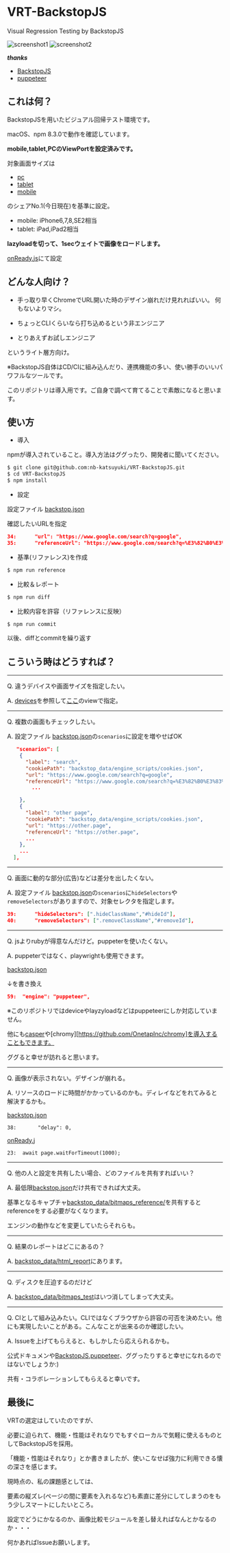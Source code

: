 # VRT-BackstopJS

Visual Regression Testing by BackstopJS

![screenshot1](./doc/screenshot1.png)
![screenshot2](./doc/screenshot2.png)


***thanks***

* [BackstopJS](https://github.com/garris/BackstopJS)
* [puppeteer](https://github.com/puppeteer/puppeteer)

## これは何？

BackstopJSを用いたビジュアル回帰テスト環境です。

macOS、npm 8.3.0で動作を確認しています。



**mobile,tablet,PCのViewPortを設定済みです。**

対象画面サイズは

* [pc](https://gs.statcounter.com/screen-resolution-stats/desktop/japan)
* [tablet](https://gs.statcounter.com/screen-resolution-stats/tablet/japan)
* [mobile](https://gs.statcounter.com/screen-resolution-stats/mobile/japan)

のシェアNo.1(今日現在)を基準に設定。

* mobile: iPhone6,7,8,SE2相当
* tablet: iPad,iPad2相当

**lazyloadを切って、1secウェイトで画像をロードします。**

[onReady.js](backstop_data/engine_scripts/puppet/onReady.js)にて設定


## どんな人向け？

* 手っ取り早くChromeでURL開いた時のデザイン崩れだけ見れればいい。
何もないよりマシ。

* ちょっとCLIくらいなら打ち込めるという非エンジニア

* とりあえずお試しエンジニア

というライト層方向け。


※BackstopJS自体はCD/CIに組み込んだり、連携機能の多い、使い勝手のいいパワフルなツールです。

このリポジトリは導入用です。ご自身で調べて育てることで素敵になると思います。


## 使い方

* 導入

npmが導入されていること。導入方法はググったり、開発者に聞いてください。

```sh
$ git clone git@github.com:nb-katsuyuki/VRT-BackstopJS.git
$ cd VRT-BackstopJS
$ npm install
```

* 設定

設定ファイル [backstop.json](backstop.json)

確認したいURLを指定
```json
34:      "url": "https://www.google.com/search?q=google",
35:      "referenceUrl": "https://www.google.com/search?q=%E3%82%B0%E3%83%BC%E3%82%B0%E3%83%AB",
```

* 基準(リファレンス)を作成

```sh
$ npm run reference
```

* 比較＆レポート

```sh
$ npm run diff
```

* 比較内容を許容（リファレンスに反映）

```sh
$ npm run commit
```

以後、diffとcommitを繰り返す


## こういう時はどうすれば？

---

Q. 違うデバイスや画面サイズを指定したい。

A. [devices](https://github.com/puppeteer/puppeteer/blob/main/src/common/DeviceDescriptors.ts)を参照して[ここ](backstop.json)のviewで指定。

---

Q. 複数の画面もチェックしたい。

A. 設定ファイル [backstop.json](backstop.json)の`scenarios`に設定を増やせばOK

```json
   "scenarios": [
    {
      "label": "search",
      "cookiePath": "backstop_data/engine_scripts/cookies.json",
      "url": "https://www.google.com/search?q=google",
      "referenceUrl": "https://www.google.com/search?q=%E3%82%B0%E3%83%BC%E3%82%B0%E3%83%AB",
        ...

    },
    {
      "label": "other page",
      "cookiePath": "backstop_data/engine_scripts/cookies.json",
      "url": "https://other.page",
      "referenceUrl": "https://other.page",
      ...
    },
    ...
  ],

```

---

Q. 画面に動的な部分(広告)などは差分を出したくない。

A.  設定ファイル [backstop.json](backstop.json)の`scenarios`に`hideSelectors`や`removeSelectors`がありますので、対象セレクタを指定します。

```json
39:      "hideSelectors": [".hideClassName","#hideId"],
40:      "removeSelectors": [".removeClassName","#removeId"],
```

---


Q. jsよりrubyが得意なんだけど。puppeterを使いたくない。

A. puppeterではなく、playwrightも使用できます。

[backstop.json](backstop.json)

↓を書き換え

```json
59:  "engine": "puppeteer",
```

※このリポジトリではdeviceやlayzyloadなどはpuppeteerにしか対応していません。


他にも[casper](https://github.com/casperjs/casperjs)や[chromy][https://github.com/OnetapInc/chromy]を導入することもできます。

ググると幸せが訪れると思います。

---

Q. 画像が表示されない。デザインが崩れる。

A. リソースのロードに時間がかかっているのかも。ディレイなどをれてみると解決するかも。

[backstop.json](backstop.json)

```
38:       "delay": 0,
```

[onReady.j](backstop_data/engine_scripts/puppet/onReady.js)

```
23:  await page.waitForTimeout(1000);
```

---

Q. 他の人と設定を共有したい場合、どのファイルを共有すればいい？

A. 最低限[backstop.json](backstop.json)だけ共有できれば大丈夫。

基準となるキャプチャ[backstop_data/bitmaps_reference/](backstop_data/bitmaps_reference/)を共有するとreferenceをする必要がなくなります。

エンジンの動作などを変更していたらそれらも。

---

Q.  結果のレポートはどこにあるの？

A. [backstop_data/html_report](backstop_data/html_report/)にあります。

---

Q. ディスクを圧迫するのだけど

A. [backstop_data/bitmaps_test](backstop_data/bitmaps_test/)はいつ消してしまって大丈夫。

---

Q. CIとして組み込みたい。CLIではなくブラウザから許容の可否を決めたい。他にも実現したいことがある。こんなことが出来るのか確認したい。

A. Issueを上げてもらえると、もしかしたら応えられるかも。

公式ドキュメンや[BackstopJS](https://github.com/garris/BackstopJS),[puppeteer](https://github.com/puppeteer/puppeteer)、ググったりすると幸せになれるのではないでしょうか:)


共有・コラボレーションしてもらえると幸いです。


## 最後に

VRTの選定はしていたのですが、

必要に迫られて、機能・性能はそれなりでもすぐローカルで気軽に使えるものとしてBackstopJSを採用。

「機能・性能はそれなり」とか書きましたが、使いこなせば強力に利用できる懐の深さを感じます。


現時点の、私の課題感としては、

要素の縦ズレ(ページの間に要素を入れるなど)も素直に差分にしてしまうのをもう少しスマートにしたいところ。

設定でどうにかなるのか、画像比較モジュールを差し替えればなんとかなるのか・・・

何かあればIssueお願いします。
